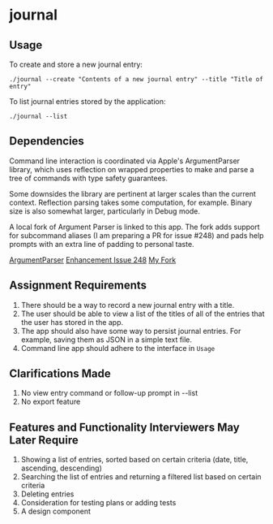 # journal

## Usage

To create and store a new journal entry:
```
./journal --create "Contents of a new journal entry" --title "Title of entry"
```

To list journal entries stored by the application:
```
./journal --list
```


## Dependencies

Command line interaction is coordinated via Apple's ArgumentParser library, which uses reflection on wrapped properties to make and parse a tree of commands with type safety guarantees. 

Some downsides the library are pertinent at larger scales than the current context. Reflection parsing takes some computation, for example. Binary size is also somewhat larger, particularly in Debug mode.

A local fork of Argument Parser is linked to this app. The fork adds support for subcommand aliases (I am preparing a PR for issue #248) and pads help prompts with an extra line of padding to personal taste.

[ArgumentParser](https://github.com/apple/swift-argument-parser)
[Enhancement Issue 248](https://github.com/apple/swift-argument-parser/issues/248)
[My Fork](https://github.com/importRyan/swift-argument-parser/commits/commandAliasing)

## Assignment Requirements

1. There should be a way to record a new journal entry with a title.
2. The user should be able to view a list of the titles of all of the entries that the user has stored in the app.
3. The app should also have some way to persist journal entries. For example, saving them as JSON in a simple text file.
4. Command line app should adhere to the interface in `Usage`

## Clarifications Made

1. No view entry command or follow-up prompt in --list
2. No export feature

## Features and Functionality Interviewers May Later Require

1. Showing a list of entries, sorted based on certain criteria (date, title, ascending, descending)
2. Searching the list of entries and returning a filtered list based on certain criteria
3. Deleting entries
4. Consideration for testing plans or adding tests
5. A design component
